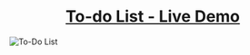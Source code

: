 <h1 align="center"><a href="https://react-to-do-list-jet.vercel.app/">To-do List - Live Demo</a></h1>
<img alt="To-Do List" src="https://raw.githubusercontent.com/oguzhanuyanik-sr/to-do-list/master/screenshot.png" />
